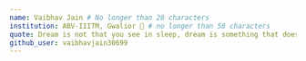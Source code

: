 ```yaml
---
name: Vaibhav Jain # No longer than 28 characters
institution: ABV-IIITM, Gwalior 🚩 # no longer than 58 characters
quote: Dream is not that you see in sleep, dream is something that doesn not let you sleep! # no longer than 100 characters, avoid using quotes(") to guarantee the format remains the same.
github_user: vaibhavjain30699
---
```

